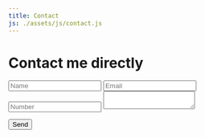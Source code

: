 ```yaml
---
title: Contact
js: ./assets/js/contact.js
---
```


<div class="flex-direction-row">
<div class="form-container">
  <h1 class="shimmer">Contact me directly</h1>
<form action="#">
		<label for="name">
			<i class="contact-icon fa fa-user"></i>
			<input name="name" class="form-fields" type="text" placeholder="Name">
		</label>
		<label for="email">
			<i class="contact-icon fa fa-envelope"></i>
			<input name="email" class="form-fields" type="text" placeholder="Email">
		</label>
		<label for="contact">
			<i class="contact-icon fa fa-phone"></i>
			<input name="contact" class="form-fields" type="text" placeholder="Number">
		</label>
		<label for="textarea">
			<i class="contact-icon fa fa-comment"></i>
			<textarea class="form-fields" name="textarea" id=""></textarea>
		</label>
	</form>
		<button class="form-fields-button" value="Send" type="submit">Send<i class="fa fa-paper-plane"></i></button>
</div>


  <div id="map"></div>
  
  



